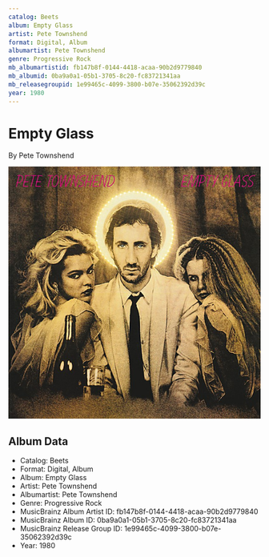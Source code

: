 ```yaml
---
catalog: Beets
album: Empty Glass
artist: Pete Townshend
format: Digital, Album
albumartist: Pete Townshend
genre: Progressive Rock
mb_albumartistid: fb147b8f-0144-4418-acaa-90b2d9779840
mb_albumid: 0ba9a0a1-05b1-3705-8c20-fc83721341aa
mb_releasegroupid: 1e99465c-4099-3800-b07e-35062392d39c
year: 1980
---
```


# Empty Glass

By Pete Townshend

![](../../assets/beetscovers/Pete_Townshend-Empty_Glass.jpg)

## Album Data

- Catalog: Beets
- Format: Digital, Album
- Album: Empty Glass
- Artist: Pete Townshend
- Albumartist: Pete Townshend
- Genre: Progressive Rock
- MusicBrainz Album Artist ID: fb147b8f-0144-4418-acaa-90b2d9779840
- MusicBrainz Album ID: 0ba9a0a1-05b1-3705-8c20-fc83721341aa
- MusicBrainz Release Group ID: 1e99465c-4099-3800-b07e-35062392d39c
- Year: 1980

